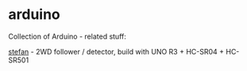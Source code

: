 # arduino

Collection of Arduino - related stuff:

[stefan](/stefan) - 2WD follower / detector, build with UNO R3 + HC-SR04 + HC-SR501